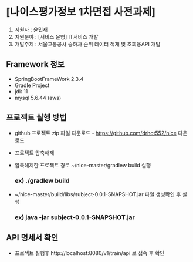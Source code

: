 # [나이스평가정보 1차면접 사전과제]
1. 지원자 : 윤민재
2. 지원분야 : [서비스 운영] IT서비스 개발 
3. 개발주제 : 서울교통공사 승하차 순위 데이터 적재 및 조회용API 개발

## Framework 정보
- SpringBootFrameWork 2.3.4
- Gradle Project
- jdk 11
- mysql 5.6.44 (aws) 

## 프로젝트 실행 방법

- github 프로젝트 zip 파일 다운로드 - https://github.com/drhot552/nice 다운로드

- 프로젝트 압축해제 
- 압축해제한 프로젝트 경로 ~/nice-master/gradlew build 실행
  ### ex) ./gradlew build
- ~/nice-master/build/libs/subject-0.0.1-SNAPSHOT.jar 파일 생성확인 후 실행
  ### ex) java -jar subject-0.0.1-SNAPSHOT.jar
  
## API 명세서 확인
- 프로젝트 실행후 http://localhost:8080/v1/train/api 로 접속 후 확인
